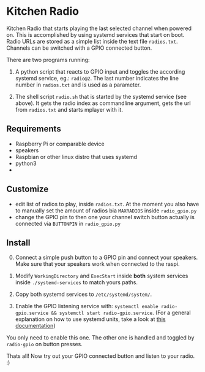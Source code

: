# Kitchen Radio

Kitchen Radio that starts playing the last selected channel when powered on. This is accomplished by using systemd services that start on boot. Radio URLs are stored as a simple list inside the text file `radios.txt`.
Channels can be switched with a GPIO connected button.

There are two programs running:
  1. A python script that reacts to GPIO input and toggles the according systemd service, eg.: `radio@2`. The last number indicates the line number in `radios.txt` and is used as a parameter.

  2. The shell script `radio.sh` that is started by the systemd service (see above). It gets the radio index as commandline argument, gets the url from `radios.txt` and starts mplayer with it.


## Requirements
- Raspberry Pi or comparable device
- speakers
- Raspbian or other linux distro that uses systemd
- python3
-

## Customize

- edit list of radios to play, inside `radios.txt`. At the moment you also have to manually set the amount of radios bia `MAXRADIOS` inside `radio_gpio.py`
- change the GPIO pin to then one your channel switch button actually is connected via `BUTTONPIN` in `radio_gpio.py`


## Install

0. Connect a simple push button to a GPIO pin and connect your speakers. Make sure that your speakers work when connected to the raspi.

1. Modify `WorkingDirectory` and `ExecStart` inside **both** system services inside `./systemd-services` to match yours paths.

2. Copy both systemd services to `/etc/systemd/system/`.

3. Enable the GPIO listening service with: `systemctl enable radio-gpio.service && systemctl start radio-gpio.service`.
(For a general explanation on how to use systemd units, take a look at [this documentation](https://access.redhat.com/documentation/en-us/red_hat_enterprise_linux/7/html/system_administrators_guide/chap-Managing_Services_with_systemd#tabl-Managing_Services_with_systemd-Introduction-Units-Locations))
  
You only need to enable this one. The other one is handled and toggled by `radio-gpio` on button presses.

Thats all! Now try out your GPIO connected button and listen to your radio. :)
